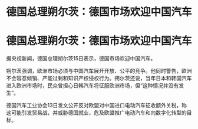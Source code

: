 # 德国总理朔尔茨：德国市场欢迎中国汽车

# 德国总理朔尔茨：德国市场欢迎中国汽车

据央视新闻，德国总理朔尔茨15日表示，德国市场欢迎中国汽车。

朔尔茨强调，欧洲市场必须与中国汽车展开开放、公平的竞争。他同时警告，欧洲不会容忍倾销、产能过剩和知识产权侵权行为。朔尔茨还说，当年日本和韩国汽车进入欧洲市场时，民众曾担心日韩汽车将征服欧洲市场，但“这种情况并没有发生”。

德国汽车工业协会13日发文公开反对欧盟对中国进口电动汽车征收额外关税，称这可能引发贸易战，并威胁德国就业，危及欧盟推广电动汽车和向数字化转型的目标。

